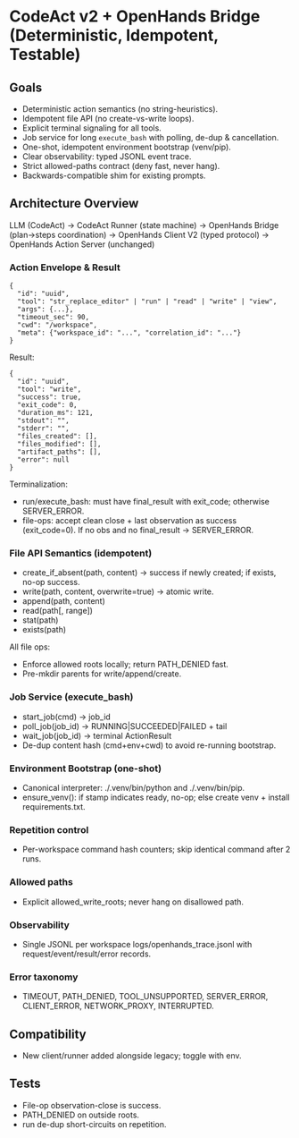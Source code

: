 # CodeAct v2 + OpenHands Bridge (Deterministic, Idempotent, Testable)

## Goals
- Deterministic action semantics (no string-heuristics).
- Idempotent file API (no create-vs-write loops).
- Explicit terminal signaling for all tools.
- Job service for long `execute_bash` with polling, de-dup & cancellation.
- One-shot, idempotent environment bootstrap (venv/pip).
- Clear observability: typed JSONL event trace.
- Strict allowed-paths contract (deny fast, never hang).
- Backwards-compatible shim for existing prompts.

## Architecture Overview

LLM (CodeAct)
→ CodeAct Runner (state machine)
→ OpenHands Bridge (plan→steps coordination)
→ OpenHands Client V2 (typed protocol)
→ OpenHands Action Server (unchanged)

### Action Envelope & Result

```
{
  "id": "uuid",
  "tool": "str_replace_editor" | "run" | "read" | "write" | "view",
  "args": {...},
  "timeout_sec": 90,
  "cwd": "/workspace",
  "meta": {"workspace_id": "...", "correlation_id": "..."}
}
```

Result:
```
{
  "id": "uuid",
  "tool": "write",
  "success": true,
  "exit_code": 0,
  "duration_ms": 121,
  "stdout": "",
  "stderr": "",
  "files_created": [],
  "files_modified": [],
  "artifact_paths": [],
  "error": null
}
```

Terminalization:
- run/execute_bash: must have final_result with exit_code; otherwise SERVER_ERROR.
- file-ops: accept clean close + last observation as success (exit_code=0). If no obs and no final_result → SERVER_ERROR.

### File API Semantics (idempotent)
- create_if_absent(path, content) → success if newly created; if exists, no-op success.
- write(path, content, overwrite=true) → atomic write.
- append(path, content)
- read(path[, range])
- stat(path)
- exists(path)

All file ops:
- Enforce allowed roots locally; return PATH_DENIED fast.
- Pre-mkdir parents for write/append/create.

### Job Service (execute_bash)
- start_job(cmd) → job_id
- poll_job(job_id) → RUNNING|SUCCEEDED|FAILED + tail
- wait_job(job_id) → terminal ActionResult
- De-dup content hash (cmd+env+cwd) to avoid re-running bootstrap.

### Environment Bootstrap (one-shot)
- Canonical interpreter: ./.venv/bin/python and ./.venv/bin/pip.
- ensure_venv(): if stamp indicates ready, no-op; else create venv + install requirements.txt.

### Repetition control
- Per-workspace command hash counters; skip identical command after 2 runs.

### Allowed paths
- Explicit allowed_write_roots; never hang on disallowed path.

### Observability
- Single JSONL per workspace logs/openhands_trace.jsonl with request/event/result/error records.

### Error taxonomy
- TIMEOUT, PATH_DENIED, TOOL_UNSUPPORTED, SERVER_ERROR, CLIENT_ERROR, NETWORK_PROXY, INTERRUPTED.

## Compatibility
- New client/runner added alongside legacy; toggle with env.

## Tests
- File-op observation-close is success.
- PATH_DENIED on outside roots.
- run de-dup short-circuits on repetition.

